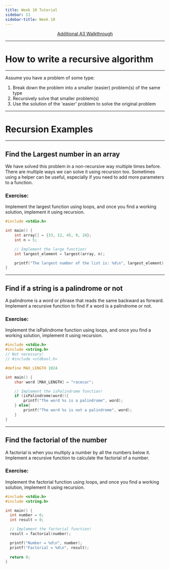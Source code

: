 ```yaml
---
title: Week 10 Tutorial
sidebar: 11
sidebar-title: Week 10
---
```



<p align="center"> <a href="https://www.youtube.com/watch?v=dQw4w9WgXcQ"> Additional A3 Walkthrough </a> </p>

---

# How to write a recursive algorithm

---
Assume you have a problem of some type:

1. Break down the problem into a smaller (easier) problem(s) of the same type
2. Recursively solve that smaller problem(s)
3. Use the solution of the 'easier' problem to solve the original problem 

---

# Recursion Examples

---

## Find the Largest number in an array

We have solved this problem in a non-recursive way multiple times before. There are multiple ways we can solve it using recursion too. Sometimes using a helper can be useful, especially if you need to add more parameters to a function.

### Exercise:

Implement the largest function using loops, and once you find a working solution, implement it using recursion.

```c
#include <stdio.h>

int main() {
    int array[] = {33, 12, 45, 9, 24};
    int n = 5;

    // Implement the large function!
    int largest_element = largest(array, n);

    printf("The largest number of the list is: %d\n", largest_element);
}
```
---

## Find if a string is a palindrome or not

A palindrome is a word or phrase that reads the same backward as forward. Implement a recursive function to find if a word is a palindrome or not.

### Exercise:

Implement the isPalindrome function using loops, and once you find a working solution, implement it using recursion.

```c
#include <stdio.h>
#include <string.h>
// Not necessary!
// #include <stdbool.h>

#define MAX_LENGTH 1024

int main() {
    char word [MAX_LENGTH] = "racecar";

    // Implement the isPalindrome function!
    if (isPalindrome(word)){
        printf("The word %s is a palindrome", word);
    } else{
        printf("The word %s is not a palindrome", word);
    }
}
```
---

## Find the factorial of the number

A factorial is when you multiply a number by all the numbers below it. Implement a recursive function to calculate the factorial of a number.

### Exercise:

Implement the factorial function using loops, and once you find a working solution, implement it using recursion.

```c
#include <stdio.h>
#include <string.h>

int main() {
  int number = 6;
  int result = 0;

  // Implement the factorial function!
  result = factorial(number);

  printf("Number = %d\n", number);
  printf("Factorial = %d\n", result);  
  
  return 0;
}
```
